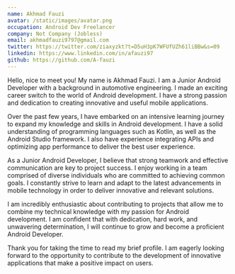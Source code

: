 ```yaml
---
name: Akhmad Fauzi
avatar: /static/images/avatar.png
occupation: Android Dev Freelancer
company: Not Company (Jobless)
email: akhmadfauzi9797@gmail.com
twitter: https://twitter.com/ziaxyzkt?t=D5uH3pK7WFUfUZh61liBBw&s=09
linkedin: https://www.linkedin.com/in/afauzi97
github: https://github.com/A-fauzi
---
```


Hello, nice to meet you! My name is Akhmad Fauzi. I am a Junior Android Developer with a background in automotive engineering. I made an exciting career switch to the world of Android development. I have a strong passion and dedication to creating innovative and useful mobile applications.

Over the past few years, I have embarked on an intensive learning journey to expand my knowledge and skills in Android development. I have a solid understanding of programming languages such as Kotlin, as well as the Android Studio framework. I also have experience integrating APIs and optimizing app performance to deliver the best user experience.

As a Junior Android Developer, I believe that strong teamwork and effective communication are key to project success. I enjoy working in a team comprised of diverse individuals who are committed to achieving common goals. I constantly strive to learn and adapt to the latest advancements in mobile technology in order to deliver innovative and relevant solutions.

I am incredibly enthusiastic about contributing to projects that allow me to combine my technical knowledge with my passion for Android development. I am confident that with dedication, hard work, and unwavering determination, I will continue to grow and become a proficient Android Developer.

Thank you for taking the time to read my brief profile. I am eagerly looking forward to the opportunity to contribute to the development of innovative applications that make a positive impact on users.

